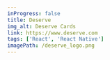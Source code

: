 ```yaml
---
inProgress: false
title: Deserve
img_alt: Deserve Cards
link: https://www.deserve.com
tags: ['React', 'React Native']
imagePath: /deserve_logo.png
---
```

